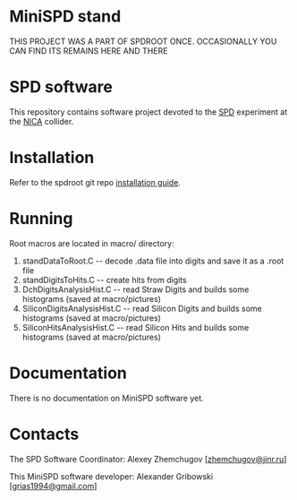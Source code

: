 # MiniSPD stand
THIS PROJECT WAS A PART OF SPDROOT ONCE. OCCASIONALLY YOU CAN FIND ITS REMAINS HERE AND THERE

# SPD software

This repository contains software project devoted to the [SPD](http://spd.jinr.ru/doku.php)
 experiment at the [NICA](http://nica.jinr.ru) collider. 

# Installation
Refer to the spdroot git repo [installation guide](https://git.jinr.ru/nica/spdroot/-/wikis/Installation-Guide).

# Running

Root macros are located in macro/ directory:
   1. standDataToRoot.C -- decode .data file into digits and save it as a .root file
   2. standDigitsToHits.C -- create hits from digits
   3. DchDigitsAnalysisHist.C -- read Straw Digits and builds some histograms (saved at macro/pictures)
   4. SiliconDigitsAnalysisHist.C -- read Silicon Digits and builds some histograms (saved at macro/pictures)
   5. SiliconHitsAnalysisHist.C -- read Silicon Hits and builds some histograms (saved at macro/pictures)


# Documentation

There is no documentation on MiniSPD software yet.

# Contacts

The SPD Software Coordinator: Alexey Zhemchugov [zhemchugov@jinr.ru]

This MiniSPD software developer: Alexander Gribowski [grias1994@gmail.com]
